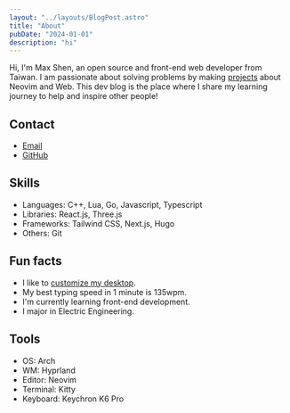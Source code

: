 ```yaml
---
layout: "../layouts/BlogPost.astro"
title: "About"
pubDate: "2024-01-01"
description: "hi"
---
```


Hi, I'm Max Shen, an open source and front-end web developer from Taiwan. I am passionate about solving problems by making [projects](/projects) about Neovim and Web. This dev blog is the place where I share my learning journey to help and inspire other people!

## Contact

- [Email](mailto:m4xshen@gmail.com)
- [GitHub](https://github.com/m4xshen)

## Skills

- Languages: C++, Lua, Go, Javascript, Typescript
- Libraries: React.js, Three.js
- Frameworks: Tailwind CSS, Next.js, Hugo
- Others: Git

## Fun facts

- I like to [customize my desktop](https://github.com/m4xshen/dotfiles).
- My best typing speed in 1 minute is 135wpm.
- I'm currently learning front-end development.
- I major in Electric Engineering.

## Tools

- OS: Arch
- WM: Hyprland
- Editor: Neovim
- Terminal: Kitty
- Keyboard: Keychron K6 Pro
